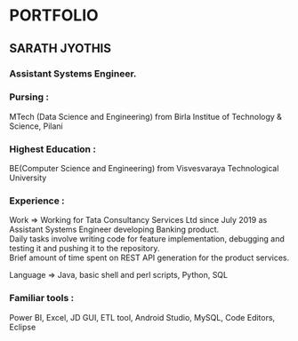 # PORTFOLIO

## SARATH JYOTHIS
### Assistant Systems Engineer.

### Pursing :  
MTech (Data Science and Engineering) from Birla Institue of Technology & Science, Pilani  

### Highest Education :  
BE(Computer Science and Engineering) from Visvesvaraya Technological University  


### Experience :  
Work => Working for Tata Consultancy Services Ltd since July 2019 as Assistant Systems Engineer developing Banking product.  
                Daily tasks involve writing code for feature implementation, debugging and testing it and pushing it to the repository.  
                Brief amount of time spent on REST API generation for the product services.  

Language => Java, basic shell and perl scripts, Python, SQL  

### Familiar tools :  
Power BI, Excel, JD GUI, ETL tool, Android Studio, MySQL, Code Editors, Eclipse  

